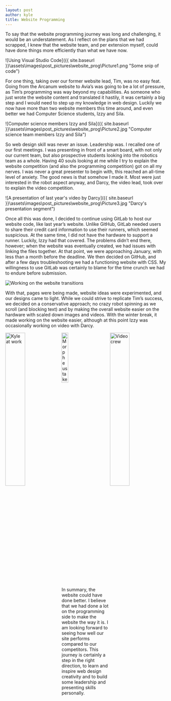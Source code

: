 ```yaml
---
layout: post
author: kyle
title: Website Programming
---
```

To say that the website programming journey was long and challenging, it would be an understatement. As I reflect on the plans that we had scrapped, I knew that the website team, and per extension myself, could have done things more efficiently than what we have now.

![Using Visual Studio Code]({{ site.baseurl }}\assets\images\post_pictures\website_prog\Picture1.png "Some snip of code")

For one thing, taking over our former website lead, Tim, was no easy feat. Going from the Arcanum website to Avia’s was going to be a lot of pressure, as Tim’s programming was way beyond my capabilities. As someone who just wrote the website content and translated it hastily, it was certainly a big step and I would need to step up my knowledge in web design. Luckily we now have more than two website members this time around, and even better we had Computer Science students, Izzy and Sila.

![Computer science members Izzy and Sila]({{ site.baseurl }}\assets\images\post_pictures\website_prog\Picture2.jpg "Computer science team members Izzy and Sila")

So web design skill was never an issue. Leadership was. I recalled one of our first meetings. I was presenting in front of a smart board, with not only our current team, but also prospective students looking into the robotics team as a whole. Having 40 souls looking at me while I try to explain the website competition (and also the programming competition) got on all my nerves. I was never a great presenter to begin with, this reached an all-time level of anxiety. The good news is that somehow I made it. Most were just interested in the robot aspect anyway, and Darcy, the video lead, took over to explain the video competition.

![A presentation of last year's video by Darcy]({{ site.baseurl }}\assets\images\post_pictures\website_prog\Picture3.jpg "Darcy's presentation segment")

Once all this was done, I decided to continue using GitLab to host our website code, like last year’s website. Unlike GitHub, GitLab needed users to share their credit card information to use their runners, which seemed suspicious. At the same time, I did not have the hardware to support a runner. Luckily, Izzy had that covered. The problems didn’t end there, however; when the website was eventually created, we had issues with linking the files together. At that point, we were approaching January, with less than a month before the deadline. We then decided on GitHub, and after a few days troubleshooting we had a functioning website with CSS. My willingness to use GitLab was certainly to blame for the time crunch we had to endure before submission.

![Working on the website transitions](..\assets\images\post_pictures\website_prog\Picture4.jpg "Behind the scenes of the matrix rain")

With that, pages were being made, website ideas were experimented, and our designs came to light. While we could strive to replicate Tim’s success, we decided on a conservative approach; no crazy robot spinning as we scroll (and blocking text) and by making the overall website easier on the hardware with scaled down images and videos. With the winter break, it made working on the website easier, although at this point Izzy was occasionally working on video with Darcy.

<div>
    <img src="{{ site.baseurl }}\assets\images\post_pictures\website_prog\Picture5.jpg" alt="Kyle at work" style="width:35%; float:left;">
    <img src="{{ site.baseurl }}\assets\images\post_pictures\website_prog\Picture6.jpg" alt="Morpheus takes a picture" style="width:20%; margin:auto;">
    <img src="{{ site.baseurl }}\assets\images\post_pictures\website_prog\Picture7.jpg" alt="Video crew" style="width:35%; float:right">
</div>

In summary, the website could have done better. I believe that we had done a lot on the programming side to make the website the way it is. I am looking forward to seeing how well our site performs compared to our competitors. This journey is certainly a step in the right direction, to learn and inspire web design creativity and to build some leadership and presenting skills personally.

